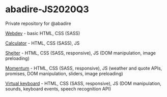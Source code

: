 # abadire-JS2020Q3
Private repository for @abadire

[Webdev](https://rolling-scopes-school.github.io/abadire-JS2020Q3/webdev/) - basic HTML, CSS (SASS)

[Calculator](https://rolling-scopes-school.github.io/abadire-JS2020Q3/calculator/) - HTML, CSS (SASS), JS

[Shelter](https://rolling-scopes-school.github.io/abadire-JS2020Q3/shelter/pages/main/) - HTML, CSS (SASS, responsive), JS (DOM manipulation, image preloading)

[Momentum](https://rolling-scopes-school.github.io/abadire-JS2020Q3/momentum/) - HTML, CSS (SASS, responsive), JS (weather and quote APIs, promises, DOM manipulation, sliders, image preloading)

[Virtual keyboard](https://rolling-scopes-school.github.io/abadire-JS2020Q3/virtual-keyboard/) - HTML, CSS (SASS, responsive), JS (DOM manipulation, sounds, keyboard events, speech recognition API)
